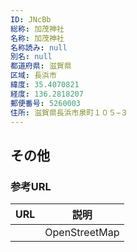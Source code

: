 ```yaml
---
ID: JNcBb
総称: 加茂神社
名称: 加茂神社
名称読み: null
別名: null
都道府県: 滋賀県
区域: 長浜市
緯度: 35.4070821
経度: 136.2818207
郵便番号: 5260003
住所: 滋賀県長浜市泉町１０５−３
---
```


## その他

### 参考URL

| URL | 説明          |
| --- | ------------- |
|     | OpenStreetMap |
